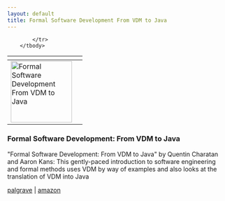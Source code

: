 ```yaml
---
layout: default
title: Formal Software Development From VDM to Java
---
```


<table>
        <thead>
            <tr>
                <th></th>
                <th></th>
            </tr>
        </thead>
        <tbody>
            <tr>
                <td><a href="{{ site.url }}/publications/books/FSDFromVDM2Java/"> <img src="{{ site.url }}/publications/books/FSDFromVDM2Java.jpg" height="140" alt="Formal Software Development From VDM to Java"> </a></td>
 
            </tr>
        </tbody>
</table>

### Formal Software Development: From VDM to Java

"Formal Software Development: From VDM to Java" by Quentin Charatan and Aaron Kans: This gently-paced introduction to software engineering and formal methods uses VDM by way of examples and also looks at the translation of VDM into Java

[palgrave](http://www.palgrave.com/page/detail/?k=9780333992814) | [amazon](http://www.amazon.co.uk/dp/0333992814)

